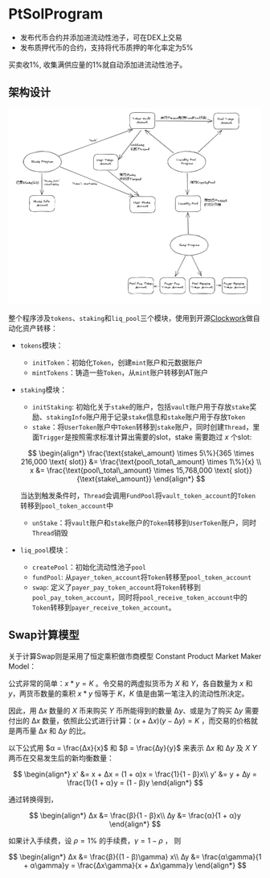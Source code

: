# PtSolProgram

- 发布代币合约并添加进流动性池子，可在DEX上交易
- 发布质押代币的合约，支持将代币质押的年化率定为5%

买卖收1%, 收集满供应量的1%就自动添加进流动性池子。

## 架构设计

![](./assets/achitecture.png)

整个程序涉及`tokens`、`staking`和`liq_pool`三个模块，使用到开源[Clockwork](https://github.com/open-clockwork/clockwork)做自动化资产转移：

- `tokens`模块：

    - `initToken`：初始化`Token`，创建`mint`账户和元数据账户
    - `mintTokens`：铸造一些`Token`，从`mint`账户转移到AT账户

- `staking`模块：

    - `initStaking`: 初始化关于`stake`的账户，包括`vault`账户用于存放`stake`奖励、`stakingInfo`账户用于记录`stake`信息和`stake`账户用于存放`Token`
    - `stake`：将`UserToken`账户中`Token`转移到`stake`账户，同时创建`Thread`，里面`Trigger`是按照需求标准计算出需要的slot，stake 需要跑过 $x$ 个slot:

    $$
    \begin{align*}
        \frac{\text{stake\_amount} \times 5\%}{365 \times 216,000 \text{ slot}} &= \frac{\text{pool\_total\_amount} \times 1\%}{x} \\
        x &= \frac{\text{pool\_total\_amount} \times 15,768,000 \text{ slot}}{\text{stake\_amount}}
    \end{align*}
    $$
    
    当达到触发条件时，`Thread`会调用`FundPool`将`vault_token_account`的`Token`转移到`pool_token_account`中
    - `unStake`：将`vault`账户和`stake`账户的`Token`转移到`UserToken`账户，同时`Thread`销毁

- `liq_pool`模块：

    - `createPool`：初始化流动性池子`pool`
    - `fundPool`: 从`payer_token_account`将`Token`转移至`pool_token_account`
    - `swap`: 定义了`payer_pay_token_account`将`Token`转移到`pool_pay_token_account`，同时将`pool_receive_token_account`中的`Token`转移到`payer_receive_token_account`。

## Swap计算模型

关于计算Swap则是采用了恒定乘积做市商模型 Constant Product Market Maker Model：

公式非常的简单：$x * y = K$ 。令交易的两虚拟货币为 $X$ 和 $Y$，各自数量为 $x$ 和 $y$，两货币数量的乘积 $x * y$ 恒等于 $K$，$K$ 值是由第一笔注入的流动性所决定。

因此，用 $∆x$ 数量的 $X$ 币来购买 $Y$ 币所能得到的数量 $∆y$、或是为了购买 $∆y$ 需要付出的 $∆x$ 数量，依照此公式进行计算：$(x+∆x)(y-∆y) = K$ ，而交易的价格就是两币量 $∆x$ 和 $∆y$ 的比。

以下公式用 $α = \frac{∆x}{x}$ 和 $β = \frac{∆y}{y}$ 来表示 $∆x$ 和 $∆y$ 及 $X$ $Y$ 两币在交易发生后的新均衡数量：

$$
\begin{align*}
x' &= x + ∆x = (1 + α)x = \frac{1}{1 - β}x\\
y' &= y + ∆y = \frac{1}{1 + α}y = (1 - β)y
\end{align*}
$$

通过转换得到，

$$
\begin{align*}
∆x &= \frac{β}{1 - β}x\\
∆y &= \frac{α}{1 + α}y
\end{align*}
$$

如果计入手续费，设 $\rho = 1\%$ 的手续费，$\gamma = 1-\rho$ ， 则

$$
\begin{align*}
∆x &= \frac{β}{(1 - β)\gamma} x\\
∆y &= \frac{α\gamma}{1 + α\gamma}y = \frac{∆x\gamma}{x + ∆x\gamma}y
\end{align*}
$$

